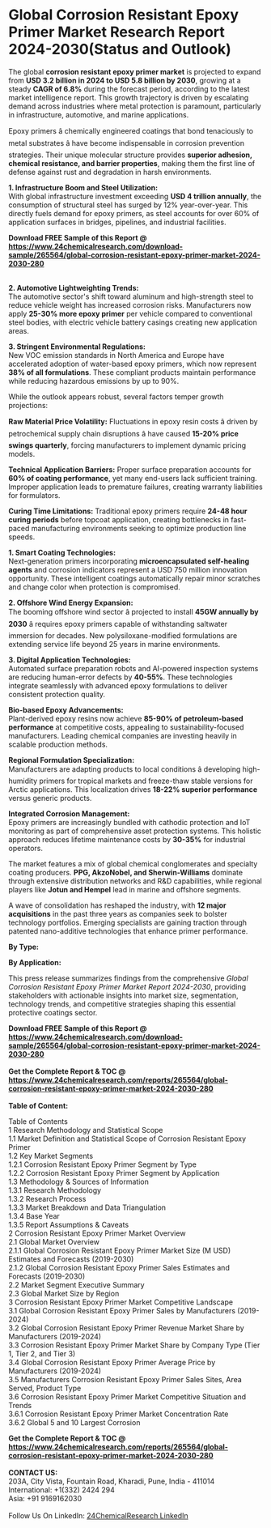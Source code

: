 <h1>Global Corrosion Resistant Epoxy Primer Market Research Report 2024-2030(Status and Outlook)</h1><p>The global <strong>corrosion resistant epoxy primer market</strong> is projected to expand from <strong>USD 3.2 billion in 2024 to USD 5.8 billion by 2030</strong>, growing at a steady <strong>CAGR of 6.8%</strong> during the forecast period, according to the latest market intelligence report. This growth trajectory is driven by escalating demand across industries where metal protection is paramount, particularly in infrastructure, automotive, and marine applications.</p><p>Epoxy primers â chemically engineered coatings that bond tenaciously to metal substrates â have become indispensable in corrosion prevention strategies. Their unique molecular structure provides <strong>superior adhesion, chemical resistance, and barrier properties</strong>, making them the first line of defense against rust and degradation in harsh environments.</p><p><strong>1. Infrastructure Boom and Steel Utilization:</strong><br>
With global infrastructure investment exceeding <strong>USD 4 trillion annually</strong>, the consumption of structural steel has surged by 12% year-over-year. This directly fuels demand for epoxy primers, as steel accounts for over 60% of application surfaces in bridges, pipelines, and industrial facilities.</p><div><b>Download FREE Sample of this Report @ 
            <a href="https://www.24chemicalresearch.com/download-sample/265564/global-corrosion-resistant-epoxy-primer-market-2024-2030-280">
            https://www.24chemicalresearch.com/download-sample/265564/global-corrosion-resistant-epoxy-primer-market-2024-2030-280</a></b></div><br><p><strong>2. Automotive Lightweighting Trends:</strong><br>
The automotive sector's shift toward aluminum and high-strength steel to reduce vehicle weight has increased corrosion risks. Manufacturers now apply <strong>25-30% more epoxy primer</strong> per vehicle compared to conventional steel bodies, with electric vehicle battery casings creating new application areas.</p><p><strong>3. Stringent Environmental Regulations:</strong><br>
New VOC emission standards in North America and Europe have accelerated adoption of water-based epoxy primers, which now represent <strong>38% of all formulations</strong>. These compliant products maintain performance while reducing hazardous emissions by up to 90%.</p><p>While the outlook appears robust, several factors temper growth projections:</p><p><strong>Raw Material Price Volatility:</strong> Fluctuations in epoxy resin costs â driven by petrochemical supply chain disruptions â have caused <strong>15-20% price swings quarterly</strong>, forcing manufacturers to implement dynamic pricing models.</p><p><strong>Technical Application Barriers:</strong> Proper surface preparation accounts for <strong>60% of coating performance</strong>, yet many end-users lack sufficient training. Improper application leads to premature failures, creating warranty liabilities for formulators.</p><p><strong>Curing Time Limitations:</strong> Traditional epoxy primers require <strong>24-48 hour curing periods</strong> before topcoat application, creating bottlenecks in fast-paced manufacturing environments seeking to optimize production line speeds.</p><p><strong>1. Smart Coating Technologies:</strong><br>
Next-generation primers incorporating <strong>microencapsulated self-healing agents</strong> and corrosion indicators represent a USD 750 million innovation opportunity. These intelligent coatings automatically repair minor scratches and change color when protection is compromised.</p><p><strong>2. Offshore Wind Energy Expansion:</strong><br>
The booming offshore wind sector â projected to install <strong>45GW annually by 2030</strong> â requires epoxy primers capable of withstanding saltwater immersion for decades. New polysiloxane-modified formulations are extending service life beyond 25 years in marine environments.</p><p><strong>3. Digital Application Technologies:</strong><br>
Automated surface preparation robots and AI-powered inspection systems are reducing human-error defects by <strong>40-55%</strong>. These technologies integrate seamlessly with advanced epoxy formulations to deliver consistent protection quality.</p><p><strong>Bio-based Epoxy Advancements:</strong><br>
	Plant-derived epoxy resins now achieve <strong>85-90% of petroleum-based performance</strong> at competitive costs, appealing to sustainability-focused manufacturers. Leading chemical companies are investing heavily in scalable production methods.</p><p><strong>Regional Formulation Specialization:</strong><br>
	Manufacturers are adapting products to local conditions â developing high-humidity primers for tropical markets and freeze-thaw stable versions for Arctic applications. This localization drives <strong>18-22% superior performance</strong> versus generic products.</p><p><strong>Integrated Corrosion Management:</strong><br>
	Epoxy primers are increasingly bundled with cathodic protection and IoT monitoring as part of comprehensive asset protection systems. This holistic approach reduces lifetime maintenance costs by <strong>30-35%</strong> for industrial operators.</p><p>The market features a mix of global chemical conglomerates and specialty coating producers. <strong>PPG, AkzoNobel, and Sherwin-Williams</strong> dominate through extensive distribution networks and R&amp;D capabilities, while regional players like <strong>Jotun and Hempel</strong> lead in marine and offshore segments.</p><p>A wave of consolidation has reshaped the industry, with <strong>12 major acquisitions</strong> in the past three years as companies seek to bolster technology portfolios. Emerging specialists are gaining traction through patented nano-additive technologies that enhance primer performance.</p><p><strong>By Type:</strong></p><p><strong>By Application:</strong></p><p>This press release summarizes findings from the comprehensive <em>Global Corrosion Resistant Epoxy Primer Market Report 2024-2030</em>, providing stakeholders with actionable insights into market size, segmentation, technology trends, and competitive strategies shaping this essential protective coatings sector.</p><div><b>Download FREE Sample of this Report @ 
            <a href="https://www.24chemicalresearch.com/download-sample/265564/global-corrosion-resistant-epoxy-primer-market-2024-2030-280">
            https://www.24chemicalresearch.com/download-sample/265564/global-corrosion-resistant-epoxy-primer-market-2024-2030-280</a></b></div><br><div><b>Get the Complete Report & TOC @ 
            <a href="https://www.24chemicalresearch.com/reports/265564/global-corrosion-resistant-epoxy-primer-market-2024-2030-280">
            https://www.24chemicalresearch.com/reports/265564/global-corrosion-resistant-epoxy-primer-market-2024-2030-280</a></b></div><br>
            <b>Table of Content:</b><p>Table of Contents<br />
1 Research Methodology and Statistical Scope<br />
1.1 Market Definition and Statistical Scope of Corrosion Resistant Epoxy Primer<br />
1.2 Key Market Segments<br />
1.2.1 Corrosion Resistant Epoxy Primer Segment by Type<br />
1.2.2 Corrosion Resistant Epoxy Primer Segment by Application<br />
1.3 Methodology & Sources of Information<br />
1.3.1 Research Methodology<br />
1.3.2 Research Process<br />
1.3.3 Market Breakdown and Data Triangulation<br />
1.3.4 Base Year<br />
1.3.5 Report Assumptions & Caveats<br />
2 Corrosion Resistant Epoxy Primer Market Overview<br />
2.1 Global Market Overview<br />
2.1.1 Global Corrosion Resistant Epoxy Primer Market Size (M USD) Estimates and Forecasts (2019-2030)<br />
2.1.2 Global Corrosion Resistant Epoxy Primer Sales Estimates and Forecasts (2019-2030)<br />
2.2 Market Segment Executive Summary<br />
2.3 Global Market Size by Region<br />
3 Corrosion Resistant Epoxy Primer Market Competitive Landscape<br />
3.1 Global Corrosion Resistant Epoxy Primer Sales by Manufacturers (2019-2024)<br />
3.2 Global Corrosion Resistant Epoxy Primer Revenue Market Share by Manufacturers (2019-2024)<br />
3.3 Corrosion Resistant Epoxy Primer Market Share by Company Type (Tier 1, Tier 2, and Tier 3)<br />
3.4 Global Corrosion Resistant Epoxy Primer Average Price by Manufacturers (2019-2024)<br />
3.5 Manufacturers Corrosion Resistant Epoxy Primer Sales Sites, Area Served, Product Type<br />
3.6 Corrosion Resistant Epoxy Primer Market Competitive Situation and Trends<br />
3.6.1 Corrosion Resistant Epoxy Primer Market Concentration Rate<br />
3.6.2 Global 5 and 10 Largest Corrosion</p><div><b>Get the Complete Report & TOC @ 
            <a href="https://www.24chemicalresearch.com/reports/265564/global-corrosion-resistant-epoxy-primer-market-2024-2030-280">
            https://www.24chemicalresearch.com/reports/265564/global-corrosion-resistant-epoxy-primer-market-2024-2030-280</a></b></div><br><b>CONTACT US:</b><br>
            203A, City Vista, Fountain Road, Kharadi, Pune, India - 411014<br>
            International: +1(332) 2424 294<br>
            Asia: +91 9169162030 <br><br>
            Follow Us On LinkedIn: <a href="https://www.linkedin.com/company/24chemicalresearch/">24ChemicalResearch LinkedIn</a>